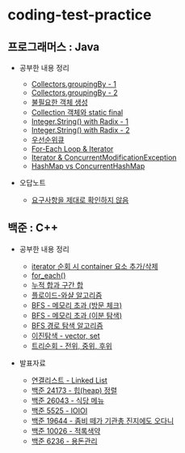 # coding-test-practice

## 프로그래머스 : Java

* 공부한 내용 정리
  * [Collectors.groupingBy - 1](/programmers/level2/의상/README.md#`Collectors.groupingBy`)  
  * [Collectors.groupingBy - 2](/programmers/level2/튜플/README.md#Collectors.groupingBy())  
  * [불필요한 객체 생성](/programmers/level2/할인행사/README.md#불필요한-객체-생성)  
  * [Collection 객체와 static final](/programmers/level2/할인행사/README.md#Collection-객체와-static-final)
  * [Integer.String() with Radix - 1](/programmers/level2/n진수_게임/README.md#리펙토링)
  * [Integer.String() with Radix - 2](/programmers/level2/k진수에서_소수_개수_구하기/README.md#integertostring-with-radix)
  * [우선순위큐](/programmers/level2/더_맵게/README.md#Priority-Queue)
  * [For-Each Loop & Iterator](/programmers/level2/주차_요금_계산/README.md#for-each-loop)
  * [Iterator & ConcurrentModificationException](/programmers/level2/주차_요금_계산/README.md#해결-2--iteratorremove)
  * [HashMap vs ConcurrentHashMap](/programmers/level2/주차_요금_계산/README.md#해결-3--concurrenthashmap)


* 오답노트
  * [요구사항을 제대로 확인하지 않음](/programmers/level2/피로도/README.md)


## 백준 : C++

* 공부한 내용 정리
  * [iterator 순회 시 container 요소 추가/삭제](/baekjoon/1406/README.md#iterator-순회-중-리스트-추가삭제)
  * [for_each()](/baekjoon/1406/README.md#foreach)
  * [누적 합과 구간 합](/baekjoon/19644/README.md#누적-합과-구간-합)
  * [플로이드-와샬 알고리즘](/baekjoon/11403/README.md#플로이드-와샬-알고리즘)
  * [BFS - 메모리 초과 (방문 체크)](/baekjoon/2178/README.md#메모리-초과)
  * [BFS - 메모리 초과 (이분 탐색)](/baekjoon/1939/README.md#bfs--이분탐색)
  * [BFS 경로 탐색 알고리즘](/baekjoon/2206/README.md#bfs)
  * [이진탐색 - vector, set](/baekjoon/1920/README.md)
  * [트리순회 - 전위, 중위, 후위](/baekjoon/2263/README.md)

* 발표자료
  * [연결리스트 - Linked List](/baekjoon/data_structure/linked_list/README.md)
  * [백준 24173 - 힙(heap) 정렬](/baekjoon/24173/README.md)
  * [백준 26043 - 식당 메뉴](/baekjoon/26043/README.md)
  * [백준 5525 - IOIOI](/baekjoon/5525/README.md)
  * [백준 19644 - 좀비 떼가 기관총 진지에도 오다니](/baekjoon/19644/README.md)
  * [백준 10026 - 적록색약](/baekjoon/10026/README.md)
  * [백준 6236 - 용돈관리](/baekjoon/6236/README.md)

